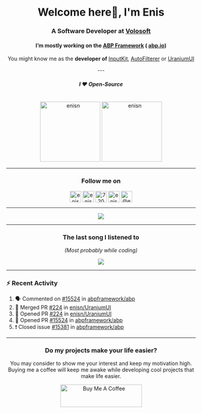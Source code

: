 <h1 align="center">Welcome here👋, I'm Enis</h1>
<h3 align="center">A Software Developer at <a href="https://volosoft.com/">Volosoft</a></h3>
<h4 align="center"> I’m mostly working on the <a href="https://github.com/abpframework/abp"> ABP Framework</a> ( <a href="https://abp.io/">abp.io</a>)</h4>
<p align="center"> You might know me as the <strong>developer of</strong> <a href="https://github.com/enisn/Xamarin.Forms.InputKit">InputKit</a>, <a href="https://github.com/enisn/AutoFilterer">AutoFilterer</a> or <a href="https://github.com/enisn/UraniumUI">UraniumUI</a></p>

<p align="center">
---
</p>

<h5 align="center"> I ❤ Open-Source</h4>

<p align="center"> <img src="https://komarev.com/ghpvc/?username=enisn" alt="enisn" height="1" /> </p>


<p align="center">
<img src="https://github-readme-stats.vercel.app/api/top-langs/?username=enisn&layout=compact&theme=tokyonight&count_private=true" alt="enisn" height="160" />
<img src="https://github-readme-stats.vercel.app/api?username=enisn&show_icons=true&theme=tokyonight&count_private=true" alt="enisn" height="160" />
</p>

<p align="center">
</p>

<hr />

<h3 align="center"> Follow me on </h4>
           
<p align="center">
<a href="https://dev.to/enisn" target="blank"><img align="center" src="https://cdn.jsdelivr.net/npm/simple-icons@3.0.1/icons/dev-dot-to.svg" alt="enisn" height="30" width="30" /></a>
<a href="https://twitter.com/enisnecipoglu" target="blank"><img align="center" src="https://cdn.jsdelivr.net/npm/simple-icons@3.0.1/icons/twitter.svg" alt="enisnecipoglu" height="30" width="30" /></a>
<a href="https://stackoverflow.com/users/7200126" target="blank"><img align="center" src="https://cdn.jsdelivr.net/npm/simple-icons@3.0.1/icons/stackoverflow.svg" alt="7200126" height="30" width="30" /></a>
<a href="https://instagram.com/enisnecipoglu" target="blank"><img align="center" src="https://cdn.jsdelivr.net/npm/simple-icons@3.0.1/icons/instagram.svg" alt="enisnecipoglu" height="30" width="30" /></a>
<a href="https://medium.com/@enis.necipoglu" target="blank"><img align="center" src="https://cdn.jsdelivr.net/npm/simple-icons@3.0.1/icons/medium.svg" alt="@enis.necipoglu" height="30" width="30" /></a>
</p>

<hr />

<p align="center">
<img src="https://streak-stats.demolab.com?user=enisn&theme=dark&border_radius=40&background=FFFFFF00&sideLabels=7F7F7FBE&dates=7F7F7FBE&sideNums=7F7F7F&currStreakNum=7F7F7F" />
</p>

<hr />


<h3 align="center"> The last song I listened to </h4>
<p align="center"> <i> (Most probably while coding) </i>
<p align="center">
  <a href="https://spotify-github-profile.vercel.app/api/view?uid=enis.necipoglu&redirect=true">
    <img src="https://spotify-github-profile.vercel.app/api/view?uid=enis.necipoglu&cover_image=true&theme=default" />
  </a>
</p>
<hr />

### :zap: Recent Activity

<!--START_SECTION:activity-->
1. 🗣 Commented on [#15524](https://github.com/abpframework/abp/issues/15524) in [abpframework/abp](https://github.com/abpframework/abp)
2. 🎉 Merged PR [#224](https://github.com/enisn/UraniumUI/pull/224) in [enisn/UraniumUI](https://github.com/enisn/UraniumUI)
3. 💪 Opened PR [#224](https://github.com/enisn/UraniumUI/pull/224) in [enisn/UraniumUI](https://github.com/enisn/UraniumUI)
4. 💪 Opened PR [#15524](https://github.com/abpframework/abp/pull/15524) in [abpframework/abp](https://github.com/abpframework/abp)
5. ❗️ Closed issue [#15381](https://github.com/abpframework/abp/issues/15381) in [abpframework/abp](https://github.com/abpframework/abp)
<!--END_SECTION:activity-->

---

<h3 align="center"> Do my projects make your life easier?</h3>
<p align="center">
You may consider to show me your interest and keep my motivation high. Buying me a coffee will keep me awake while developing cool projects that make life easier.
</p>
<p align="center">
<a href="https://www.buymeacoffee.com/enisn" target="_blank"><img src="https://cdn.buymeacoffee.com/buttons/v2/default-violet.png" alt="Buy Me A Coffee" style="height: 60px !important;width: 217px !important;" ></a>
</p>
